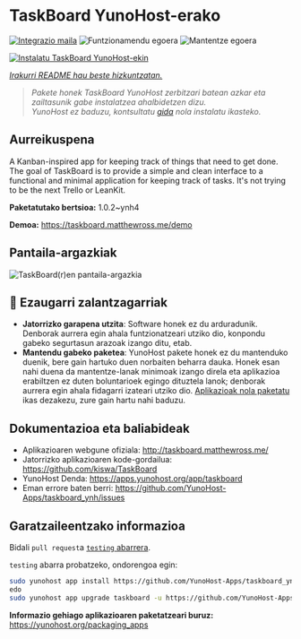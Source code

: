 <!--
Ohart ongi: README hau automatikoki sortu da <https://github.com/YunoHost/apps/tree/master/tools/readme_generator>ri esker
EZ editatu eskuz.
-->

# TaskBoard YunoHost-erako

[![Integrazio maila](https://dash.yunohost.org/integration/taskboard.svg)](https://dash.yunohost.org/appci/app/taskboard) ![Funtzionamendu egoera](https://ci-apps.yunohost.org/ci/badges/taskboard.status.svg) ![Mantentze egoera](https://ci-apps.yunohost.org/ci/badges/taskboard.maintain.svg)

[![Instalatu TaskBoard YunoHost-ekin](https://install-app.yunohost.org/install-with-yunohost.svg)](https://install-app.yunohost.org/?app=taskboard)

*[Irakurri README hau beste hizkuntzatan.](./ALL_README.md)*

> *Pakete honek TaskBoard YunoHost zerbitzari batean azkar eta zailtasunik gabe instalatzea ahalbidetzen dizu.*  
> *YunoHost ez baduzu, kontsultatu [gida](https://yunohost.org/install) nola instalatu ikasteko.*

## Aurreikuspena

A Kanban-inspired app for keeping track of things that need to get done.
The goal of TaskBoard is to provide a simple and clean interface to a functional and minimal application for keeping track of tasks. It's not trying to be the next Trello or LeanKit.

**Paketatutako bertsioa:** 1.0.2~ynh4

**Demoa:** <https://taskboard.matthewross.me/demo>

## Pantaila-argazkiak

![TaskBoard(r)en pantaila-argazkia](./doc/screenshots/screenshots.png)

## :red_circle: Ezaugarri zalantzagarriak

- **Jatorrizko garapena utzita**: Software honek ez du arduradunik. Denborak aurrera egin ahala funtzionatzeari utziko dio, konpondu gabeko segurtasun arazoak izango ditu, etab.
- **Mantendu gabeko paketea**: YunoHost pakete honek ez du mantenduko duenik, bere gain hartuko duen norbaiten beharra dauka. Honek esan nahi duena da mantentze-lanak minimoak izango direla eta aplikazioa erabiltzen ez duten boluntarioek egingo dituztela lanok; denborak aurrera egin ahala fidagarri izateari utziko dio. [Aplikazioak nola paketatu](https://yunohost.org/packaging_apps_intro) ikas dezakezu, zure gain hartu nahi baduzu.

## Dokumentazioa eta baliabideak

- Aplikazioaren webgune ofiziala: <http://taskboard.matthewross.me/>
- Jatorrizko aplikazioaren kode-gordailua: <https://github.com/kiswa/TaskBoard>
- YunoHost Denda: <https://apps.yunohost.org/app/taskboard>
- Eman errore baten berri: <https://github.com/YunoHost-Apps/taskboard_ynh/issues>

## Garatzaileentzako informazioa

Bidali `pull request`a [`testing` abarrera](https://github.com/YunoHost-Apps/taskboard_ynh/tree/testing).

`testing` abarra probatzeko, ondorengoa egin:

```bash
sudo yunohost app install https://github.com/YunoHost-Apps/taskboard_ynh/tree/testing --debug
edo
sudo yunohost app upgrade taskboard -u https://github.com/YunoHost-Apps/taskboard_ynh/tree/testing --debug
```

**Informazio gehiago aplikazioaren paketatzeari buruz:** <https://yunohost.org/packaging_apps>
